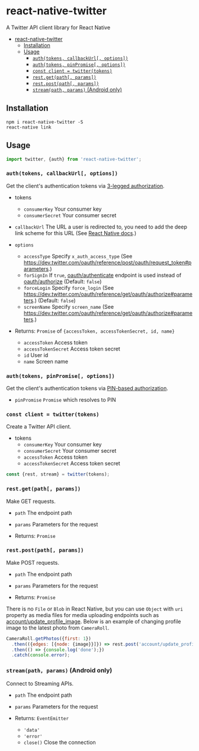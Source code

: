 # react-native-twitter

A Twitter API client library for React Native

<!-- toc orderedList:0 depthFrom:1 depthTo:6 -->

* [react-native-twitter](#react-native-twitter)
  * [Installation](#installation)
  * [Usage](#usage)
    * [`auth(tokens, callbackUrl[, options])`](#authtokens-callbackurl-options)
    * [`auth(tokens, pinPromise[, options])`](#authtokens-pinpromise-options)
    * [`const client = twitter(tokens)`](#const-client-twittertokens)
    * [`rest.get(path[, params])`](#restgetpath-params)
    * [`rest.post(path[, params])`](#restpostpath-params)
    * [`stream(path, params)` (Android only)](#streampath-params-android-only)

<!-- tocstop -->

## Installation

```
npm i react-native-twitter -S
react-native link
```

## Usage

```js
import twitter, {auth} from 'react-native-twitter';
```

### `auth(tokens, callbackUrl[, options])`

Get the client's authentication tokens via [3-legged authorization](https://dev.twitter.com/oauth/3-legged).

* tokens
  * `consumerKey` Your consumer key
  * `consumerSecret` Your consumer secret
* `callbackUrl` The URL a user is redirected to, you need to add the deep link scheme for this URL (See [React Native docs](https://facebook.github.io/react-native/docs/linking.html).)
* `options`
  * `accessType` Specify `x_auth_access_type` (See https://dev.twitter.com/oauth/reference/post/oauth/request_token#parameters.)
  * `forSignIn` If `true`, [oauth/authenticate](https://dev.twitter.com/oauth/reference/get/oauth/authenticate) endpoint is used instead of [oauth/authorize](https://dev.twitter.com/oauth/reference/get/oauth/authorize) (Default: `false`)
  *  `forceLogin` Specify `force_login` (See https://dev.twitter.com/oauth/reference/get/oauth/authorize#parameters.) (Default: `false`)
  *  `screenName` Specify `screen_name` (See https://dev.twitter.com/oauth/reference/get/oauth/authorize#parameters.)

* Returns: `Promise` of `{accessToken, accessTokenSecret, id, name}`
  * `accessToken` Access token
  * `accessTokenSecret` Access token secret
  * `id` User id
  * `name` Screen name

### `auth(tokens, pinPromise[, options])`

Get the client's authentication tokens via [PIN-based authorization](https://dev.twitter.com/oauth/pin-based).

* `pinPromise` `Promise` which resolves to PIN

### `const client = twitter(tokens)`

Create a Twitter API client.

* tokens
  * `consumerKey` Your consumer key
  * `consumerSecret` Your consumer secret
  * `accessToken` Access token
  * `accessTokenSecret` Access token secret

```js
const {rest, stream} = twitter(tokens);
```

### `rest.get(path[, params])`

Make GET requests.

* `path` The endpoint path
* `params` Parameters for the request

* Returns: `Promise`

### `rest.post(path[, params])`

Make POST requests.

* `path` The endpoint path
* `params` Parameters for the request

* Returns: `Promise`

There is no `File` or `Blob` in React Native, but you can use `Object` with `uri` property as media files for media uploading endpoints such as [account/update_profile_image](https://dev.twitter.com/rest/reference/post/account/update_profile_image). Below is an example of changing profile image to the latest photo from `CameraRoll`.

```js
CameraRoll.getPhotos({first: 1})
  .then(({edges: [{node: {image}}]}) => rest.post('account/update_profile_image', {image}))
  .then(() => {console.log('done');})
  .catch(console.error);
```

### `stream(path, params)` (Android only)

Connect to Streaming APIs.

* `path` The endpoint path
* `params` Parameters for the request

* Returns: `EventEmitter`
  * `'data'`
  * `'error'`
  * `close()` Close the connection
